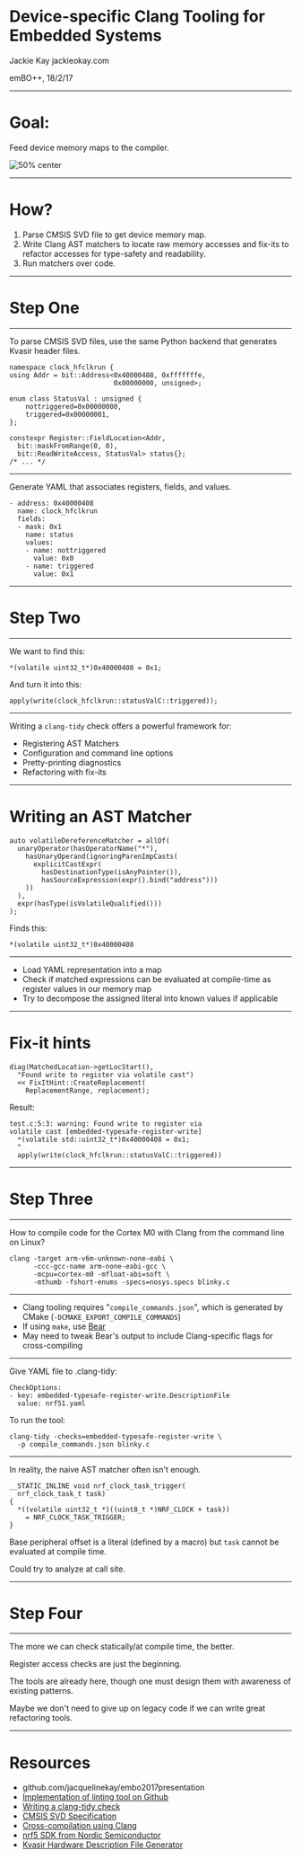 <!-- $theme: default -->
# Device-specific Clang Tooling for Embedded Systems

Jackie Kay
jackieokay.com

emBO++, 18/2/17

---
# Goal:
Feed device memory maps to the compiler.

![50% center](./llvm_memorymap.png)

---
# How?

1. Parse CMSIS SVD file to get device memory map.
2. Write Clang AST matchers to locate raw memory accesses and fix-its to refactor accesses for type-safety and readability.
3. Run matchers over code.

---
# Step One
---

To parse CMSIS SVD files, use the same Python backend that generates Kvasir header files.

```
namespace clock_hfclkrun {
using Addr = bit::Address<0x40000408, 0xfffffffe,
                          0x00000000, unsigned>;

enum class StatusVal : unsigned {
    nottriggered=0x00000000,
    triggered=0x00000001,
};

constexpr Register::FieldLocation<Addr,
  bit::maskFromRange(0, 0),
  bit::ReadWriteAccess, StatusVal> status{};
/* ... */
```

---

Generate YAML that associates registers, fields, and values.

```
- address: 0x40000408
  name: clock_hfclkrun
  fields:
  - mask: 0x1
    name: status
    values:
    - name: nottriggered
      value: 0x0
    - name: triggered
      value: 0x1
```

---
# Step Two
---
We want to find this:
```
*(volatile uint32_t*)0x40000408 = 0x1;
```
And turn it into this:
```
apply(write(clock_hfclkrun::statusValC::triggered));
```

---
Writing a `clang-tidy` check offers a powerful framework for:
- Registering AST Matchers
- Configuration and command line options
- Pretty-printing diagnostics
- Refactoring with fix-its

---
# Writing an AST Matcher
```
auto volatileDereferenceMatcher = allOf(
  unaryOperator(hasOperatorName("*"),
    hasUnaryOperand(ignoringParenImpCasts(
      explicitCastExpr(
        hasDestinationType(isAnyPointer()),
        hasSourceExpression(expr().bind("address")))
    ))
  ),
  expr(hasType(isVolatileQualified()))
);
```
Finds this:
```
*(volatile uint32_t*)0x40000408
```

---
- Load YAML representation into a map
- Check if matched expressions can be evaluated at compile-time as register values in our memory map
- Try to decompose the assigned literal into known values if applicable

---
# Fix-it hints
```
diag(MatchedLocation->getLocStart(),
  "Found write to register via volatile cast")
  << FixItHint::CreateReplacement(
    ReplacementRange, replacement);
```
Result:
```
test.c:5:3: warning: Found write to register via
volatile cast [embedded-typesafe-register-write]
  *(volatile std::uint32_t*)0x40000408 = 0x1;
  ^
  apply(write(clock_hfclkrun::statusValC::triggered))
```

---
# Step Three
---

How to compile code for the Cortex M0 with Clang from the command line on Linux?

```
clang -target arm-v6m-unknown-none-eabi \
      -ccc-gcc-name arm-none-eabi-gcc \
      -mcpu=cortex-m0 -mfloat-abi=soft \
      -mthumb -fshort-enums -specs=nosys.specs blinky.c
```

---

- Clang tooling requires "`compile_commands.json`", which is generated by CMake (`-DCMAKE_EXPORT_COMPILE_COMMANDS`)
- If using `make`, use [Bear](https://github.com/rizsotto/Bear)
- May need to tweak Bear's output to include Clang-specific flags for cross-compiling

---
Give YAML file to .clang-tidy:
```
CheckOptions:
- key: embedded-typesafe-register-write.DescriptionFile
  value: nrf51.yaml
```

To run the tool:
```
clang-tidy -checks=embedded-typesafe-register-write \
  -p compile_commands.json blinky.c
```
---

In reality, the naive AST matcher often isn't enough.

```
__STATIC_INLINE void nrf_clock_task_trigger(
  nrf_clock_task_t task)
{
  *((volatile uint32_t *)((uint8_t *)NRF_CLOCK + task))
    = NRF_CLOCK_TASK_TRIGGER;
}
```
Base peripheral offset is a literal (defined by a macro) but `task` cannot be evaluated at compile time.

Could try to analyze at call site.

---
# Step Four
---
The more we can check statically/at compile time, the better.

Register access checks are just the beginning.

The tools are already here, though one must design them with awareness of existing patterns.

Maybe we don't need to give up on legacy code if we can write great refactoring tools.

---

# Resources

- github.com/jacquelinekay/embo2017presentation
-  [Implementation of linting tool on Github](https://github.com/jacquelinekay/clang-tools-extra/tree/typesafe_register)
- [Writing a clang-tidy check](clang.llvm.org/extra/clang-tidy/#writing-a-clang-tidy-check)
- [CMSIS SVD Specification](https://www.arm.com/products/processors/cortex-m/cortex-microcontroller-software-interface-standard.php)
- [Cross-compilation using Clang](https://clang.llvm.org/docs/CrossCompilation.html)
- [nrf5 SDK from Nordic Semiconductor](https://www.nordicsemi.com/eng/Products/Bluetooth-low-energy/nRF5-SDK)
- [Kvasir Hardware Description File Generator](https://github.com/kvasir-io/HardwareDescriptionFileGenerator)